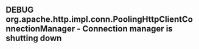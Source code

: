 ## DEBUG org.apache.http.impl.conn.PoolingHttpClientConnectionManager - Connection manager is shutting down


